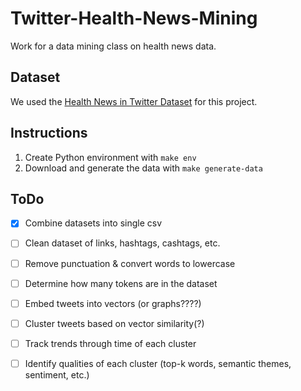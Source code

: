 # Twitter-Health-News-Mining
Work for a data mining class on health news data.

## Dataset
We used the [Health News in Twitter Dataset](https://archive.ics.uci.edu/ml/datasets/Health+News+in+Twitter) for this project.

## Instructions

 1. Create Python environment with `make env`
 2. Download and generate the data with `make generate-data`

## ToDo

 - [x] Combine datasets into single csv
 - [ ] Clean dataset of links, hashtags, cashtags, etc.
 - [ ] Remove punctuation & convert words to lowercase
 - [ ] Determine how many tokens are in the dataset
 - [ ] Embed tweets into vectors (or graphs????)
 - [ ] Cluster tweets based on vector similarity(?)
 - [ ] Track trends through time of each cluster
 - [ ] Identify qualities of each cluster (top-k words, semantic themes, sentiment, etc.)

